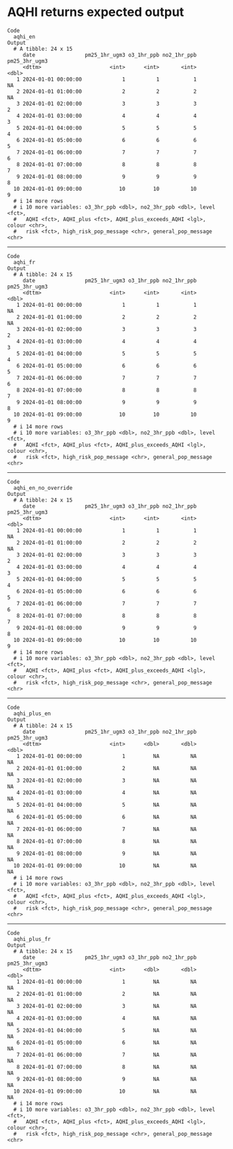 # AQHI returns expected output

    Code
      aqhi_en
    Output
      # A tibble: 24 x 15
         date                pm25_1hr_ugm3 o3_1hr_ppb no2_1hr_ppb pm25_3hr_ugm3
         <dttm>                      <int>      <int>       <int>         <dbl>
       1 2024-01-01 00:00:00             1          1           1            NA
       2 2024-01-01 01:00:00             2          2           2            NA
       3 2024-01-01 02:00:00             3          3           3             2
       4 2024-01-01 03:00:00             4          4           4             3
       5 2024-01-01 04:00:00             5          5           5             4
       6 2024-01-01 05:00:00             6          6           6             5
       7 2024-01-01 06:00:00             7          7           7             6
       8 2024-01-01 07:00:00             8          8           8             7
       9 2024-01-01 08:00:00             9          9           9             8
      10 2024-01-01 09:00:00            10         10          10             9
      # i 14 more rows
      # i 10 more variables: o3_3hr_ppb <dbl>, no2_3hr_ppb <dbl>, level <fct>,
      #   AQHI <fct>, AQHI_plus <fct>, AQHI_plus_exceeds_AQHI <lgl>, colour <chr>,
      #   risk <fct>, high_risk_pop_message <chr>, general_pop_message <chr>

---

    Code
      aqhi_fr
    Output
      # A tibble: 24 x 15
         date                pm25_1hr_ugm3 o3_1hr_ppb no2_1hr_ppb pm25_3hr_ugm3
         <dttm>                      <int>      <int>       <int>         <dbl>
       1 2024-01-01 00:00:00             1          1           1            NA
       2 2024-01-01 01:00:00             2          2           2            NA
       3 2024-01-01 02:00:00             3          3           3             2
       4 2024-01-01 03:00:00             4          4           4             3
       5 2024-01-01 04:00:00             5          5           5             4
       6 2024-01-01 05:00:00             6          6           6             5
       7 2024-01-01 06:00:00             7          7           7             6
       8 2024-01-01 07:00:00             8          8           8             7
       9 2024-01-01 08:00:00             9          9           9             8
      10 2024-01-01 09:00:00            10         10          10             9
      # i 14 more rows
      # i 10 more variables: o3_3hr_ppb <dbl>, no2_3hr_ppb <dbl>, level <fct>,
      #   AQHI <fct>, AQHI_plus <fct>, AQHI_plus_exceeds_AQHI <lgl>, colour <chr>,
      #   risk <fct>, high_risk_pop_message <chr>, general_pop_message <chr>

---

    Code
      aqhi_en_no_override
    Output
      # A tibble: 24 x 15
         date                pm25_1hr_ugm3 o3_1hr_ppb no2_1hr_ppb pm25_3hr_ugm3
         <dttm>                      <int>      <int>       <int>         <dbl>
       1 2024-01-01 00:00:00             1          1           1            NA
       2 2024-01-01 01:00:00             2          2           2            NA
       3 2024-01-01 02:00:00             3          3           3             2
       4 2024-01-01 03:00:00             4          4           4             3
       5 2024-01-01 04:00:00             5          5           5             4
       6 2024-01-01 05:00:00             6          6           6             5
       7 2024-01-01 06:00:00             7          7           7             6
       8 2024-01-01 07:00:00             8          8           8             7
       9 2024-01-01 08:00:00             9          9           9             8
      10 2024-01-01 09:00:00            10         10          10             9
      # i 14 more rows
      # i 10 more variables: o3_3hr_ppb <dbl>, no2_3hr_ppb <dbl>, level <fct>,
      #   AQHI <fct>, AQHI_plus <fct>, AQHI_plus_exceeds_AQHI <lgl>, colour <chr>,
      #   risk <fct>, high_risk_pop_message <chr>, general_pop_message <chr>

---

    Code
      aqhi_plus_en
    Output
      # A tibble: 24 x 15
         date                pm25_1hr_ugm3 o3_1hr_ppb no2_1hr_ppb pm25_3hr_ugm3
         <dttm>                      <int>      <dbl>       <dbl>         <dbl>
       1 2024-01-01 00:00:00             1         NA          NA            NA
       2 2024-01-01 01:00:00             2         NA          NA            NA
       3 2024-01-01 02:00:00             3         NA          NA            NA
       4 2024-01-01 03:00:00             4         NA          NA            NA
       5 2024-01-01 04:00:00             5         NA          NA            NA
       6 2024-01-01 05:00:00             6         NA          NA            NA
       7 2024-01-01 06:00:00             7         NA          NA            NA
       8 2024-01-01 07:00:00             8         NA          NA            NA
       9 2024-01-01 08:00:00             9         NA          NA            NA
      10 2024-01-01 09:00:00            10         NA          NA            NA
      # i 14 more rows
      # i 10 more variables: o3_3hr_ppb <dbl>, no2_3hr_ppb <dbl>, level <fct>,
      #   AQHI <fct>, AQHI_plus <fct>, AQHI_plus_exceeds_AQHI <lgl>, colour <chr>,
      #   risk <fct>, high_risk_pop_message <chr>, general_pop_message <chr>

---

    Code
      aqhi_plus_fr
    Output
      # A tibble: 24 x 15
         date                pm25_1hr_ugm3 o3_1hr_ppb no2_1hr_ppb pm25_3hr_ugm3
         <dttm>                      <int>      <dbl>       <dbl>         <dbl>
       1 2024-01-01 00:00:00             1         NA          NA            NA
       2 2024-01-01 01:00:00             2         NA          NA            NA
       3 2024-01-01 02:00:00             3         NA          NA            NA
       4 2024-01-01 03:00:00             4         NA          NA            NA
       5 2024-01-01 04:00:00             5         NA          NA            NA
       6 2024-01-01 05:00:00             6         NA          NA            NA
       7 2024-01-01 06:00:00             7         NA          NA            NA
       8 2024-01-01 07:00:00             8         NA          NA            NA
       9 2024-01-01 08:00:00             9         NA          NA            NA
      10 2024-01-01 09:00:00            10         NA          NA            NA
      # i 14 more rows
      # i 10 more variables: o3_3hr_ppb <dbl>, no2_3hr_ppb <dbl>, level <fct>,
      #   AQHI <fct>, AQHI_plus <fct>, AQHI_plus_exceeds_AQHI <lgl>, colour <chr>,
      #   risk <fct>, high_risk_pop_message <chr>, general_pop_message <chr>

